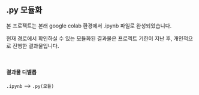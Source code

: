 ## .py 모듈화

본 프로젝트는 본래 google colab 환경에서 .ipynb 파일로 완성되었습니다.

현재 경로에서 확인하실 수 있는 모듈화된 결과물은 프로젝트 기한이 지난 후, 개인적으로 진행한 결과물입니다.

<br>

#### 결과물 디벨롭
`.ipynb` --> `.py(모듈)`
